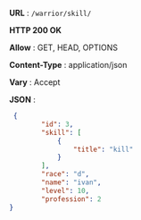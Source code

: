 
**URL** : `/warrior/skill/`

**HTTP 200 OK**

**Allow** : GET, HEAD, OPTIONS

**Content-Type** : application/json

**Vary** : Accept

**JSON** :
```json
 {
        "id": 3,
        "skill": [
            {
                "title": "kill"
            }
        ],
        "race": "d",
        "name": "ivan",
        "level": 10,
        "profession": 2
}
```